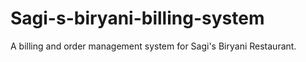 # Sagi-s-biryani-billing-system
A billing and order management system for Sagi's Biryani Restaurant.
